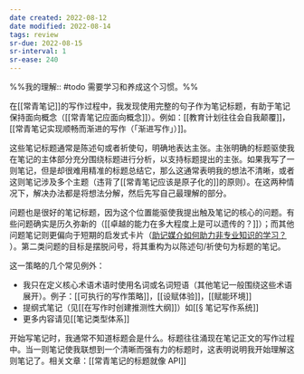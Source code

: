 ```yaml
---
date created: 2022-08-12
date modified: 2022-08-14
tags: review
sr-due: 2022-08-15
sr-interval: 1
sr-ease: 240
---
```


%%我的理解:: #todo 需要学习和养成这个习惯。%%

在[[常青笔记]]的写作过程中，我发现使用完整的句子作为笔记标题，有助于笔记保持面向概念（[[常青笔记应面向概念]]）。例如：[[教育计划往往会自我颠覆]]，[[常青笔记实现顺畅而渐进的写作（「渐进写作」）]]。

这些笔记标题通常是陈述句或者祈使句，明确地表达主张。主张明确的标题驱使我在笔记的主体部分充分围绕标题进行分析，以支持标题提出的主张。如果我写了一则笔记，但是却很难用精准的标题总结它，那么这通常表明我的想法不清晰，或者这则笔记涉及多个主题（违背了[[常青笔记应该是原子化的]]的原则）。在这两种情况下，解决办法都是将想法分解，然后先写自己最理解的部分。

问题也是很好的笔记标题，因为这个位置能驱使我提出触及笔记的核心的问题。有些问题确实是历久弥新的（[[卓越的能力在多大程度上是可以遗传的？]]）；而其他问题笔记则更偏向于短期的启发式卡片（[助记媒介如何助力非专业知识的学习？](https://notes.andymatuschak.org/z57S2Fte6gAnnM1gCS2nHpH7NYAiXD8KeDfvZ) ）。第二类问题的目标是摆脱问号，将其重构为以陈述句/祈使句为标题的笔记。

这一策略的几个常见例外：

- 我只在定义核心术语术语时使用名词或名词短语（其他笔记一般围绕这些术语展开）。例子：[[可执行的写作策略]]，[[设赋体验]]，[[赋能环境]]
- 提纲式笔记（见[[在写作时创建推测性大纲]]）如[[§ 笔记写作系统]]
- 更多内容请见[[笔记类型体系]]  
    

开始写笔记时，我通常不知道标题会是什么。标题往往涌现在笔记正文的写作过程中。当一则笔记使我联想到一个清晰而强有力的标题时，这表明说明我开始理解这则笔记了。相关文章：[[常青笔记的标题就像 API]]
